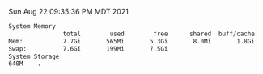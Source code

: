 Sun Aug 22 09:35:36 PM MDT 2021
```bash
System Memory
               total        used        free      shared  buff/cache   available
Mem:           7.7Gi       565Mi       5.3Gi       8.0Mi       1.8Gi       6.8Gi
Swap:          7.6Gi       199Mi       7.5Gi
System Storage
640M	.
```
